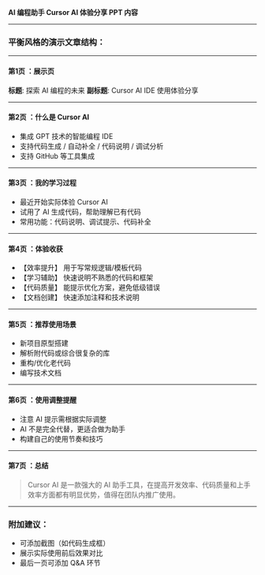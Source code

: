 **AI 编程助手 Cursor AI 体验分享 PPT 内容**

---

### 平衡风格的演示文章结构：

---

#### 第1页 ：展示页

**标题**: 探索 AI 编程的未来
**副标题**: Cursor AI IDE 使用体验分享

---

#### 第2页 ：什么是 Cursor AI

- 集成 GPT 技术的智能编程 IDE
- 支持代码生成 / 自动补全 / 代码说明 / 调试分析
- 支持 GitHub 等工具集成

---

#### 第3页 ：我的学习过程

- 最近开始实际体验 Cursor AI
- 试用了 AI 生成代码，帮助理解已有代码
- 常用功能：代码说明、调试提示、代码补全

---

#### 第4页 ：体验收获

- 【效率提升】 用于写常规逻辑/模板代码
- 【学习辅助】 快速说明不熟悉的代码和框架
- 【代码质量】 能提示优化方案，避免低级错误
- 【文档创建】 快速添加注释和技术说明

---

#### 第5页 ：推荐使用场景

- 新项目原型搭建
- 解析附代码或综合很复杂的库
- 重构/优化老代码
- 编写技术文档

---

#### 第6页 ：使用调整提醒

- 注意 AI 提示需根据实际调整
- AI 不是完全代替，更适合做为助手
- 构建自己的使用节奏和技巧

---

#### 第7页 ：总结

> Cursor AI 是一款强大的 AI 助手工具，在提高开发效率、代码质量和上手效率方面都有明显优势，值得在团队内推广使用。

---

### 附加建议：

- 可添加截图（如代码生成框）
- 展示实际使用前后效果对比
- 最后一页可添加 Q&A 环节
